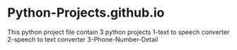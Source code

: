 # Python-Projects.github.io

This python project file contain 3 python projects
1-text to speech converter
2-speech to text converter
3-Phone-Number-Detail
